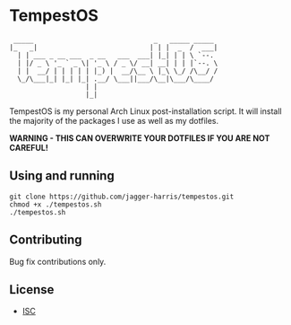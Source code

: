 # TempestOS

     _____                              _   _____ _____ 
    |_   _|                            | | |  _  /  ___|
      | | ___ _ __ ___  _ __   ___  ___| |_| | | \ `--. 
      | |/ _ \ '_ ` _ \| '_ \ / _ \/ __| __| | | |`--. \
      | |  __/ | | | | | |_) |  __/\__ \ |_\ \_/ /\__/ /
      \_/\___|_| |_| |_| .__/ \___||___/\__|\___/\____/ 
                       | |                              
                       |_|                              

TempestOS is my personal Arch Linux post-installation script. It will install the majority of the packages I use as well as my dotfiles.

__**WARNING - THIS CAN OVERWRITE YOUR DOTFILES IF YOU ARE NOT CAREFUL!**__

## Using and running
```shell
git clone https://github.com/jagger-harris/tempestos.git
chmod +x ./tempestos.sh
./tempestos.sh
```

## Contributing
Bug fix contributions only.

## License
- [ISC](https://choosealicense.com/licenses/isc/)
